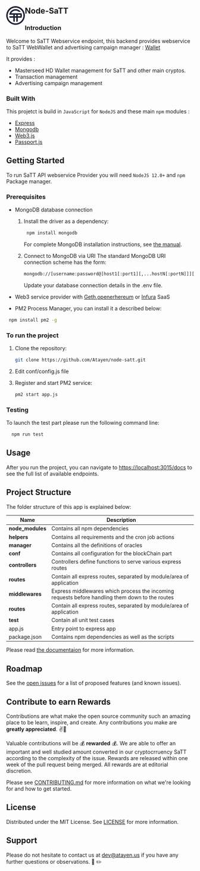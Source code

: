 <!-- ABOUT THE PROJECT -->

## Node-SaTT <img align="left" width="50" height="50" src="docs/img/logo-s.png">

### Introduction

Welcome to SaTT Webservice endpoint, this backend provides webservice to SaTT WebWallet and advertising campaign manager : [Wallet](https://satt.atayen.us/)

It provides :

-   Masterseed HD Wallet management for SaTT and other main cryptos.
-   Transaction management
-   Advertising campaign management

### Built With

This projetct is build in `JavaScript` for `NodeJS` and these main `npm` modules :

-   [Express](https://expressjs.com/)
-   [Mongodb](https://github.com/mongodb/node-mongodb-native)
-   [Web3.js](https://web3js.readthedocs.io/en/v1.3.0/)
-   [Passport.js](http://www.passportjs.org/)

<!-- GETTING STARTED -->

## Getting Started

To run SaTT API webservice Provider you will need `NodeJS 12.0+` and `npm` Package manager.

### Prerequisites

-   MongoDB database connection

    1. Install the driver as a dependency:

        ```sh
         npm install mongodb
        ```

        For complete MongoDB installation instructions, see [the manual](https://docs.mongodb.com/manual/installation/).

    2. Connect to MongoDB via URI
       The standard MongoDB URI connection scheme has the form:
        ```sh
        mongodb://[username:password@]host1[:port1][,...hostN[:portN]]][/[database][?options]]
        ```
        Update your database connection details in the .env file.

-   Web3 service provider with [Geth](https://geth.ethereum.org/),[openerhereum](https://github.com/openethereum/openethereum) or [Infura](https://infura.io/) SaaS
-   PM2 Process Manager, you can install it a described below:

```sh
 npm install pm2 -g
```

### To run the project

1. Clone the repository:
    ```sh
    git clone https://github.com/Atayen/node-satt.git
    ```
2. Edit conf/config.js file

3. Register and start PM2 service:
    ```sh
    pm2 start app.js
    ```

### Testing

To launch the test part please run the following command line:

```sh
  npm run test
```

## Usage

After you run the project, you can navigate to [https://localhost:3015/docs](http://localhost:3015/docs) to see the full list of available endpoints.

<!-- Project Structure -->

## Project Structure

The folder structure of this app is explained below:

| Name             | Description                                                                                     |
| ---------------- | ----------------------------------------------------------------------------------------------- |
| **node_modules** | Contains all npm dependencies                                                                   |
| **helpers**      | Contains all requirements and the cron job actions                                              |
| **manager**      | Contains all the definitions of oracles                                                         |
| **conf**         | Contains all configuration for the blockChain part                                              |
| **controllers**  | Controllers define functions to serve various express routes                                    |
| **routes**       | Contain all express routes, separated by module/area of application                             |
| **middlewares**  | Express middlewares which process the incoming requests before handling them down to the routes |
| **routes**       | Contain all express routes, separated by module/area of application                             |
| **test**         | Contain all unit test cases                                                                     |
| app.js           | Entry point to express app                                                                      |
| package.json     | Contains npm dependencies as well as the scripts                                                |

Please read [the documentaion](/docs) for more information.

<!-- ROADMAP -->

## Roadmap

See the [open issues](https://github.com/Atayen/node-satt/issues) for a list of proposed features (and known issues).

<!-- CONTRIBUTING -->

## Contribute to earn Rewards

Contributions are what make the open source community such an amazing place to be learn, inspire, and create. Any contributions you make are **greatly appreciated**. :v::tada:

Valuable contributions will be :moneybag: **rewarded** :moneybag:. We are able to offer an important and well studied amount converted in our cryptocrruency SaTT according to the complexity of the issue. Rewards are released within one week of the pull request being merged. All rewards are at editorial discretion.

Please see [CONTRIBUTING.md](CONTRIBUTING.md) for more information on what we're looking for and how to get started.

<!-- LICENSE -->

## License

Distributed under the MIT License. See [LICENSE](LICENSE) for more information.

<!-- CONTACT -->

## Support

Please do not hesitate to contact us at dev@atayen.us if you have any further questions or observations. :pray: :pencil2:
